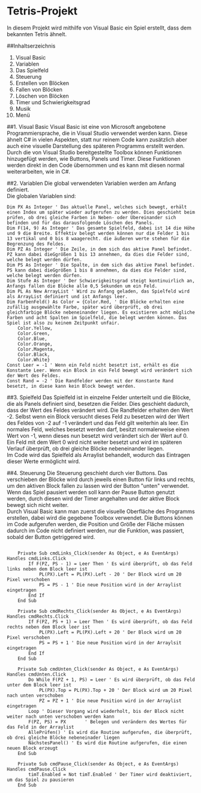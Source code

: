 # Tetris-Projekt

In diesem Projekt wird mithilfe von Visual Basic ein Spiel erstellt, dass dem bekannten Tetris ähnelt.  
  
##Inhaltserzeichnis
1. Visual Basic
2. Variablen
3. Das Spielfeld
4. Steuerung
5. Erstellen von Blöcken
6. Fallen von Blöcken
7. Löschen von Blöcken
8. Timer und Schwierigkeitsgrad
9. Musik
10. Menü
  
  
##1. Visual Basic
Visual Basic ist eine von Microsoft angebotene Programmiersprache, die in Visual Studio verwendet werden kann. Diese ähnelt C# in vielen Aspekten, statt nur reinem Code kann zusätzlich aber auch eine visuelle Darstellung des späteren Programms erstellt werden. Durch die von Visual Studio bereitgestellte Toolbox können Funktionen hinzugefügt werden, wie Buttons, Panels und Timer. Diese Funktionen werden direkt in den Code übernommen und es kann mit diesen normal weiterarbeiten, wie in C#.  
  
##2. Variablen
Die global verwendeten Variablen werden am Anfang definiert.  
Die globalen Variablen sind:
  
    Dim PX As Integer ' Das aktuelle Panel, welches sich bewegt, erhält einen Index um später wieder aufgerufen zu werden. Dies geschieht beim prüfen, ob drei gleiche Farben in Neben- oder Übereinander sich befinden und für das darausfolgende Löschen des Panels.
    Dim F(14, 9) As Integer ' Das gesamte Spielfeld, dabei ist 14 die Höhe und 9 die Breite. Effektiv belegt werden können nur die Felder 1 bis 13 vertikal und 0 bis 8 waagerecht. die äußeren werte stehen für die Begrenzung des Feldes.
    Dim PZ As Integer ' Die Zeile, in dem sich das aktive Panel befindet. PZ kann dabei dieGgrößen 1 bis 13 annehmen, da dies die Felder sind, welche belegt werden dürfen.
    Dim PS As Integer ' Die Spalte, in dem sich das aktive Panel befindet. PS kann dabei dieGgrößen 1 bis 8 annehmen, da dies die Felder sind, welche belegt werden dürfen.
    Dim Stufe As Integer ' Der Schwierigkeitsgrad steigt kontinuirlich an, Anfangs fallen die Blöcke alle 0,5 Sekunden um ein Feld.
    Dim PL As New ArrayList ' Wird zu Anfang geladen, das Spielfeld wird als ArrayList definiert und ist Anfangs leer.
    Dim FarbenFeld() As Color = {Color.Red, ' Die Blöcke erhalten eine zufällig ausgewählte Farbe, später wird überprüft, ob drei gleichfarbige Blöcke nebeneinander liegen. Es existieren acht mögliche Farben und acht Spalten im Spielfeld, die belegt werden können. Das Spiel ist also zu keinem Zeitpunkt unfair.
        Color.Yellow,
        Color.Green,
        Color.Blue,
        Color.Orange,
        Color.Magenta,
        Color.Black,
        Color.White}
    Const Leer = -1 ' Wenn ein Feld nicht besetzt ist, erhält es die Konstante Leer. Wenn ein Block in ein Feld bewegt wird verändert sich der Wert des Feldes.
    Const Rand = -2 ' Die Randfelder werden mit der Konstante Rand besetzt, in diese kann kein Block bewegt werden.
  
##3. Spielfeld
Das Spielfeld ist in einzelne Felder unterteilt und die Blöcke, die als Panels definiert sind, besetzen die Felder. Dies geschieht dadurch, dass der Wert des Feldes verändert wird. Die Randfelder erhalten den Wert -2. Selbst wenn ein Block versucht dieses Feld zu besetzen wird der Wert des Feldes von -2 auf -1 verändert und das Feld gilt weiterhin als leer. Ein normales Feld, welches besetzt werden darf, besitzt normalerweise einen Wert von -1, wenn dieses nun besetzt wird verändert sich der Wert auf 0. Ein Feld mit dem Wert 0 wird nicht weiter besetzt und wird im späteren Verlauf überprüft, ob drei gleiche Blöcke nebeneinander liegen.  
Im Code wird das Spielfeld als Arraylist behandelt, wodurch das Eintragen dieser Werte ermöglicht wird.  
  
##4. Steuerung
Die Steuerung geschieht durch vier Buttons. Das verschieben der Blöcke wird durch jeweils einen Button für links und rechts, um den aktiven Block fallen zu lassen wird der Button "unten" verwendet. Wenn das Spiel pausiert werden soll kann der Pause Button genutzt werden, durch diesen wird der Timer angehalten und der aktive Block bewegt sich nicht weiter.  
Durch Visual Basic kann man zuerst die visuelle Oberfläche des Programms erstellen, dabei wird die gegebene Toolbox verwendet. Die Buttons können im Code aufgerufen werden, die Position und Größe der Fläche müssen dadurch im Code nicht definiert werden, nur die Funktion, was passiert, sobald der Button getriggered wird.  
```

    Private Sub cmdLinks_Click(sender As Object, e As EventArgs) Handles cmdLinks.Click
        If F(PZ, PS - 1) = Leer Then ' Es wird überprüft, ob das Feld links neben dem Block leer ist
            PL(PX).Left = PL(PX).Left - 20 ' Der Block wird um 20 Pixel verschoben
            PS = PS - 1 ' Die neue Position wird in der Arraylist eingetragen
        End If
    End Sub

    Private Sub cmdRechts_Click(sender As Object, e As EventArgs) Handles cmdRechts.Click
        If F(PZ, PS + 1) = Leer Then ' Es wird überprüft, ob das Feld rechts neben dem Block leer ist
            PL(PX).Left = PL(PX).Left + 20 ' Der Block wird um 20 Pixel verschoben
            PS = PS + 1 ' Die neue Position wird in der Arraylsit eingetragen
        End If
    End Sub

    Private Sub cmdUnten_Click(sender As Object, e As EventArgs) Handles cmdUnten.Click
        Do While F(PZ + 1, PS) = Leer ' Es wird überprüft, ob das Feld unter dem Block leer ist
            PL(PX).Top = PL(PX).Top + 20 ' Der Block wird um 20 Pixel nach unten verschoben
            PZ = PZ + 1 ' Die neue Position wird in der Arraylist eingetragen
        Loop ' Dieser Vorgang wird wiederholt, bis der Block nicht weiter nach unten verschoben werden kann
        F(PZ, PS) = PX       ' Belegen und verändern des Wertes für das Feld in der Arraylist
        AllePrüfen() ' Es wird die Routine aufgerufen, die überprüft, ob drei gleiche Blöcke nebeneinader liegen
        NächstesPanel() ' Es wird die Routine aufgerufen, die einen neuen Block erzeugt
    End Sub

    Private Sub cmdPause_Click(sender As Object, e As EventArgs) Handles cmdPause.Click
        timT.Enabled = Not timT.Enabled ' Der Timer wird deaktiviert, um das Spiel zu pausieren
    End Sub
```
